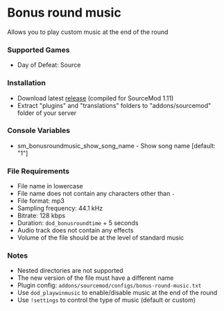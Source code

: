 # Bonus round music

Allows you to play custom music at the end of the round

### Supported Games

* Day of Defeat: Source

### Installation

* Download latest [release](https://github.com/dronelektron/bonus-round-music/releases) (compiled for SourceMod 1.11)
* Extract "plugins" and "translations" folders to "addons/sourcemod" folder of your server

### Console Variables

* sm_bonusroundmusic_show_song_name - Show song name [default: "1"]

### File Requirements

* File name in lowercase
* File name does not contain any characters other than `-`
* File format: mp3
* Sampling frequency: 44.1 kHz
* Bitrate: 128 kbps
* Duration: `dod_bonusroundtime` + 5 seconds
* Audio track does not contain any effects
* Volume of the file should be at the level of standard music

### Notes

* Nested directories are not supported
* The new version of the file must have a different name
* Plugin config: `addons/sourcemod/configs/bonus-round-music.txt`
* Use `dod_playwinmusic` to enable/disable music at the end of the round
* Use `!settings` to control the type of music (default or custom)
